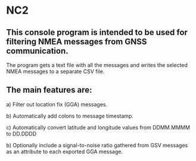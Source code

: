 # NC2
## This console program is intended to be used for filtering NMEA messages from GNSS communication.
 The program gets a text file with all the messages and writes the selected NMEA messages to a separate CSV file.

## The main features are:
  a) Filter out location fix (GGA) messages.
  
  b) Automatically add colons to message timestamp.
  
  c) Automatically convert latitude and longitude values from DDMM.MMMM to DD.DDDD
  
  b) Optionally include a signal-to-noise ratio gathered from GSV messages as an attribute to each exported GGA message.
  

